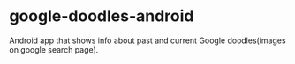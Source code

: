 # google-doodles-android
Android app that shows info about past and current Google doodles(images on google search  page).
